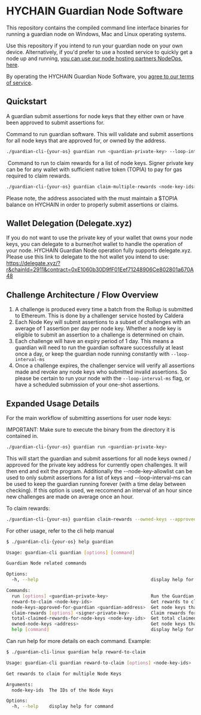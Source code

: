 # HYCHAIN Guardian Node Software

This repository contains the compiled command line interface binaries for running a guardian node on Windows, Mac and Linux operating systems.

Use this repository if you intend to run your guardian node on your own device. Alternatively, if you'd prefer to use a hosted service to quickly get a node up and running, [you can use our node hosting partners NodeOps, here](https://nodeops.xyz/).

By operating the HYCHAIN Guardian Node Software, you [agree to our terms of service](https://github.com/HYCHAIN/node-tos).

## Quickstart

A guardian submit assertions for node keys that they either own or have been approved to submit assertions for.

Command to run guardian software. This will validate and submit assertions for all node keys that are approved for, or owned by the <guardian-private-key> address.

```sh
./guardian-cli-{your-os} guardian run <guardian-private-key> --loop-interval-ms 3600000
```
​
Command to run to claim rewards for a list of node keys. Signer private key can be for any wallet with sufficient native token (TOPIA) to pay for gas required to claim rewards.

```sh
./guardian-cli-{your-os} guardian claim-multiple-rewards <node-key-ids> <signer-private-key>
```

Please note, the address associated with the <guardian-private-key> must maintain a $TOPIA balance on HYCHAIN in order to properly submit assertions or claims.

## Wallet Delegation (Delegate.xyz)

If you do not want to use the private key of your wallet that owns your node keys, you can delegate to a burner/hot wallet to handle the operation of your node. HYCHAIN Guardian Node operation fully supports delegate.xyz. Please use this link to delegate to the hot wallet you intend to use: https://delegate.xyz/?r&chainId=2911&contract=0xE1060b30D9fF01Eef71248906Ce802801a670A48

## Challenge Architecture / Flow Overview

1. A challenge is produced every time a batch from the Rollup is submitted to Ethereum. This is done by a challenger service hosted by Caldera
2. Each Node Key will submit assertions to a subset of challenges with an average of 1 assertion per day per node key. Whether a node key is eligible to submit an assertion to a challenge is determined on chain.
3. Each challenge will have an expiry period of 1 day. This means a guardian will need to run the guardian software successfully at least once a day, or keep the guardian node running constantly with `--loop-interval-ms`
4. Once a challenge expires, the challenger service will verify all assertions made and revoke any node keys who submitted invalid assertions. So please be certain to run your node with the `--loop-interval-ms` flag, or have a scheduled submission of your one-shot assertions.

## Expanded Usage Details

For the main workflow of submitting assertions for user node keys:

IMPORTANT: Make sure to execute the binary from the directory it is contained in.

```sh
./guardian-cli-{your-os} guardian run <guardian-private-key>
```

This will start the guardian and submit assertions for all node keys owned / approved for the private key address for currently open challenges. It will then end and exit the program. Additionally the --node-key-allowlist <node-key-ids>  can be used to only submit assertions for a list of keys and --loop-interval-ms <loop-interval-ms> can be used to keep the guardian running forever (with a time delay between checking). If this option is used, we reccomend an interval of an hour since new challenges are made on average once an hour.

To claim rewards:

```sh
./guardian-cli-{your-os} guardian claim-rewards --owned-keys --approved-keys
```

For other usage, refer to the cli help manual

```sh
$ ./guardian-cli-{your-os} help guardian

Usage: guardian-cli guardian [options] [command]

Guardian Node related commands

Options:
  -h, --help                                          display help for command

Commands:
  run [options] <guardian-private-key>                Run the Guardian service
  reward-to-claim <node-key-ids>                      Get rewards to claim for multiple Node Keys
  node-keys-approved-for-guardian <guardian-address>  Get node keys that a guardian is approved for via delegate.xyz
  claim-rewards [options] <signer-private-key>        Claim rewards for a list of Node Keys
  total-claimed-rewards-for-node-keys <node-key-ids>  Get total claimed rewards for a list of Node Keys
  owned-node-keys <address>                           Get node keys that a public address owns
  help [command]                                      display help for command
```

Can run help <command> for more details on each command. Example:

```sh
$ ./guardian-cli-linux guardian help reward-to-claim

Usage: guardian-cli guardian reward-to-claim [options] <node-key-ids>

Get rewards to claim for multiple Node Keys

Arguments:
  node-key-ids  The IDs of the Node Keys

Options:
  -h, --help    display help for command
```

